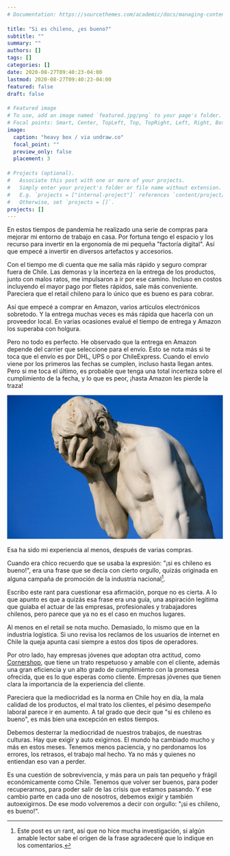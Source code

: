 ```yaml
---
# Documentation: https://sourcethemes.com/academic/docs/managing-content/

title: "Si es chileno, ¿es bueno?"
subtitle: ""
summary: ""
authors: []
tags: []
categories: []
date: 2020-08-27T09:40:23-04:00
lastmod: 2020-08-27T09:40:23-04:00
featured: false
draft: false

# Featured image
# To use, add an image named `featured.jpg/png` to your page's folder.
# Focal points: Smart, Center, TopLeft, Top, TopRight, Left, Right, BottomLeft, Bottom, BottomRight.
image:
  caption: "heavy box / via undraw.co"
  focal_point: ""
  preview_only: false
  placement: 3

# Projects (optional).
#   Associate this post with one or more of your projects.
#   Simply enter your project's folder or file name without extension.
#   E.g. `projects = ["internal-project"]` references `content/project/deep-learning/index.md`.
#   Otherwise, set `projects = []`.
projects: []
---
```


En estos tiempos de pandemia he realizado una serie de compras para mejorar mi entorno de trabajo en casa. Por fortuna tengo el espacio y los recurso para invertir en la ergonomía de mi pequeña "factoría digital". Así que empecé a invertir en diversos artefactos y accesorios. 

Con el tiempo me di cuenta que me salía más rápido y seguro comprar fuera de Chile. Las demoras y la incerteza en la entrega de los productos, junto con malos ratos, me impulsaron a ir por ese camino. Incluso en costos incluyendo el mayor pago por fletes rápidos, sale más conveniente. Pareciera que el retail chileno para lo único que es bueno es para cobrar. 

Así que empecé a comprar en Amazon, varios artículos electrónicos sobretodo. Y la entrega muchas veces es más rápida que hacerla con un proveedor local. En varias ocasiones evalué el tiempo de entrega y Amazon los superaba con holgura. 

Pero no todo es perfecto. He observado que la entrega en Amazon depende del carrier que seleccione para el envío. Esto se nota más si te toca que el envío es por DHL, UPS o por ChileExpress. Cuando el envío viene por los primeros las fechas se cumplen, incluso hasta llegan antes. Pero si me toca el último, es probable que tenga una total incerteza sobre el cumplimiento de la fecha, y lo que es peor, ¡hasta Amazon les pierde la traza! 

![](facepalm.jpg)

Esa ha sido mi experiencia al menos, después de varias compras.

Cuando era chico recuerdo que se usaba la expresión: "¡si es chileno es bueno!", era una frase que se decía con cierto orgullo, quizás originada en alguna campaña de promoción de la industria nacional[^1].

Escribo este rant para cuestionar esa afirmación, porque no es cierta. A lo que apunto es que a quizás esa frase era una guía, una aspiración legitima que guiaba el actuar de las empresas,  profesionales y trabajadores chilenos, pero parece que ya no es el caso en muchos lugares.

Al menos en el retail se nota mucho. Demasiado, lo mismo que en la industria logística. Si uno revisa los reclamos de los usuarios de internet en Chile la queja apunta casi siempre a estos dos tipos de operadores.

Por otro lado, hay empresas jóvenes que adoptan otra actitud, como [Cornershop](https://cornershopapp.com/es-cl/), que tiene un trato respetuoso y amable con el cliente, además una gran eficiencia y un alto grado de cumplimiento con la promesa ofrecida, que es lo que esperas como cliente. Empresas jóvenes que tienen clara la importancia de la experiencia del cliente.

Pareciera que la mediocridad es la norma en Chile hoy en día, la mala calidad de los productos, el mal trato los clientes, el pésimo desempeño laboral parece ir en aumento. A tal grado que decir que "si es chileno es bueno", es más bien una excepción en estos tiempos.

Debemos desterrar la mediocridad de nuestros trabajos, de nuestras culturas. Hay que exigir y auto exigirnos. El mundo ha cambiado mucho y más en estos meses. Tenemos menos paciencia, y no perdonamos los errores, los retrasos, el trabajo mal hecho. Ya no más y quienes no entiendan eso van a perder.

Es una cuestión de sobrevivencia, y más para un país tan pequeño y frágil económicamente como Chile. Tenemos que volver ser buenos, para poder recuperarnos, para poder salir de las crisis que estamos pasando. Y ese cambio parte en cada uno de nosotros, debemos exigir y también autoexigirnos. De ese modo volveremos a decir con orgullo: "¡si es chileno, es bueno!".


[^1]: Este post es un rant, así que no hice mucha investigación, si algún amable lector sabe el origen de la frase agradeceré que lo indique en los comentarios.